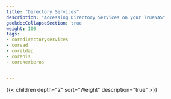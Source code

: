 ```yaml
---
title: "Directory Services"
description: "Accessing Directory Services on your TrueNAS"
geekdocCollapseSection: true
weight: 100
tags:
- coredirectoryservices
- coread
- coreldap
- corenis
- corekerberos


---
```


{{< children depth="2" sort="Weight" description="true" >}}
